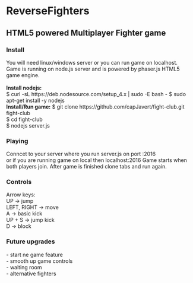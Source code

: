<h1>ReverseFighters</h1>
<h2>HTML5 powered Multiplayer Fighter game</h2>
<h3>Install</h3>
<p>
You will need linux/windows server or you can run game on localhost.<br />
Game is running on node.js server and is powered by phaser.js HTML5 game engine. <br />
<br />
<b>Install nodejs:</b><br />
$ curl -sL https://deb.nodesource.com/setup_4.x | sudo -E bash -
$ sudo apt-get install -y nodejs<br />
<b>Install/Run game:</b>
$ git clone https://github.com/capJavert/fight-club.git fight-club<br />
$ cd fight-club<br />
$ nodejs server.js<br />
</p>
<h3>Playing</h3>
<p>
Conncet to your server where you run server.js on port :2016<br />
or if you are running game on local then localhost:2016
Game starts when both players join.
After game is finished clone tabs and run again.
</p>
<h3>Controls</h3>
<p>
Arrow keys:<br />
UP -> jump<br />
LEFT, RIGHT -> move<br />
A -> basic kick<br />
UP + S -> jump kick<br />
D -> block<br />
</p>
<h3>Future upgrades</h3>
<p>
- start ne game feature<br />
- smooth up game controls<br />
- waiting room<br />
- alternative fighters<br />
</p>